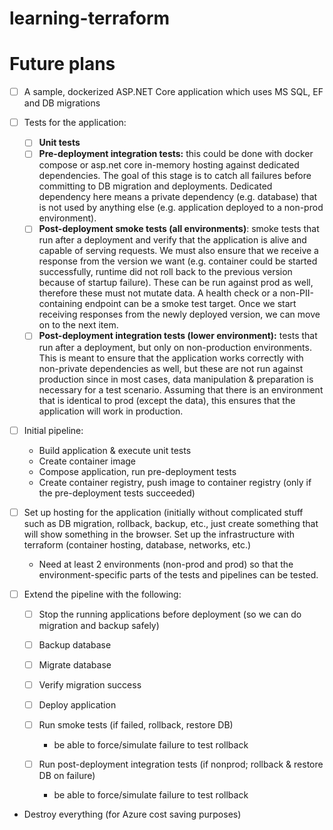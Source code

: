 # learning-terraform

# Future plans

* [ ] A sample, dockerized ASP.NET Core application which uses MS SQL, EF and DB migrations
* [ ] Tests for the application:

  * [ ] __Unit tests__
  * [ ] __Pre-deployment integration tests:__ this could be done with docker compose or asp.net core in-memory hosting against dedicated dependencies. The goal of this stage is to catch all failures before committing to DB migration and deployments. Dedicated dependency here means a private dependency (e.g. database) that is not used by anything else (e.g. application deployed to a non-prod environment).
  * [ ] __Post-deployment smoke tests (all environments)__: smoke tests that run after a deployment and verify that the application is alive and capable of serving requests. We must also ensure that we receive a response from the version we want (e.g. container could be started successfully, runtime did not roll back to the previous version because of startup failure). These can be run against prod as well, therefore these must not mutate data. A health check or a non-PII-containing endpoint can be a smoke test target. Once we start receiving responses from the newly deployed version, we can move on to the next item.
  * [ ] __Post-deployment integration tests (lower environment):__ tests that run after a deployment, but only on non-production environments. This is meant to ensure that the application works correctly with non-private dependencies as well, but these are not run against production since in most cases, data manipulation & preparation is necessary for a test scenario. Assuming that there is an environment that is identical to prod (except the data), this ensures that the application will work in production.

* [ ] Initial pipeline:
  
  * Build application & execute unit tests
  * Create container image
  * Compose application, run pre-deployment tests
  * Create container registry, push image to container registry (only if the pre-deployment tests succeeded)

* [ ] Set up hosting for the application (initially without complicated stuff such as DB migration, rollback, backup, etc., just create something that will show something in the browser. Set up the infrastructure with terraform (container hosting, database, networks, etc.)

  * Need at least 2 environments (non-prod and prod) so that the environment-specific parts of the tests and pipelines can be tested.

* [ ] Extend the pipeline with the following:

  * [ ] Stop the running applications before deployment (so we can do migration and backup safely)
  * [ ] Backup database
  * [ ] Migrate database
  * [ ] Verify migration success
  * [ ] Deploy application
  * [ ] Run smoke tests (if failed, rollback, restore DB)

    * be able to force/simulate failure to test rollback

  * [ ] Run post-deployment integration tests (if nonprod; rollback & restore DB on failure)

    * be able to force/simulate failure to test rollback

* Destroy everything (for Azure cost saving purposes)
